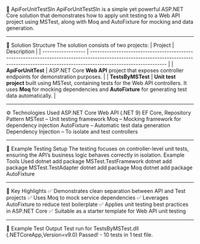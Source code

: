 🧪 ApiForUnitTestSln
ApiForUnitTestSln is a simple yet powerful ASP.NET Core solution that demonstrates how to apply unit testing to a Web API project using MSTest, along with Moq and AutoFixture for mocking and data generation.

-----------------------

📁 Solution Structure
The solution consists of two projects:
| Project            | Description                                                                                                                                                                                  |
| ------------------ | -------------------------------------------------------------------------------------------------------------------------------------------------------------------------------------------- |
| **ApiForUnitTest** | ASP.NET Core **Web API** project that exposes controller endpoints for demonstration purposes.                                                                                               |
| **TestsByMSTest**  | **Unit test project** built using MSTest, containing tests for the Web API controllers. It uses **Moq** for mocking dependencies and **AutoFixture** for generating test data automatically. |

--------------------------------------

⚙️ Technologies Used
ASP.NET Core Web API (.NET 9)
EF Core, Repository Pattern
MSTest – Unit testing framework
Moq – Mocking framework for dependency injection
AutoFixture – Automatic test data generation
Dependency Injection – To isolate and test controllers

---------------------------------------

🧰 Example Testing Setup
The testing focuses on controller-level unit tests, ensuring the API’s business logic behaves correctly in isolation.
Example Tools Used
dotnet add package MSTest.TestFramework
dotnet add package MSTest.TestAdapter
dotnet add package Moq
dotnet add package AutoFixture

----------------------------------------

🧩 Key Highlights
✅ Demonstrates clean separation between API and Test projects
✅ Uses Moq to mock service dependencies
✅ Leverages AutoFixture to reduce test boilerplate
✅ Applies unit testing best practices in ASP.NET Core
✅ Suitable as a starter template for Web API unit testing

-----------------------------------------

📸 Example Test Output
Test run for TestsByMSTest.dll (.NETCoreApp,Version=v9.0)
Passed!  - 10 tests in 1 test file.
